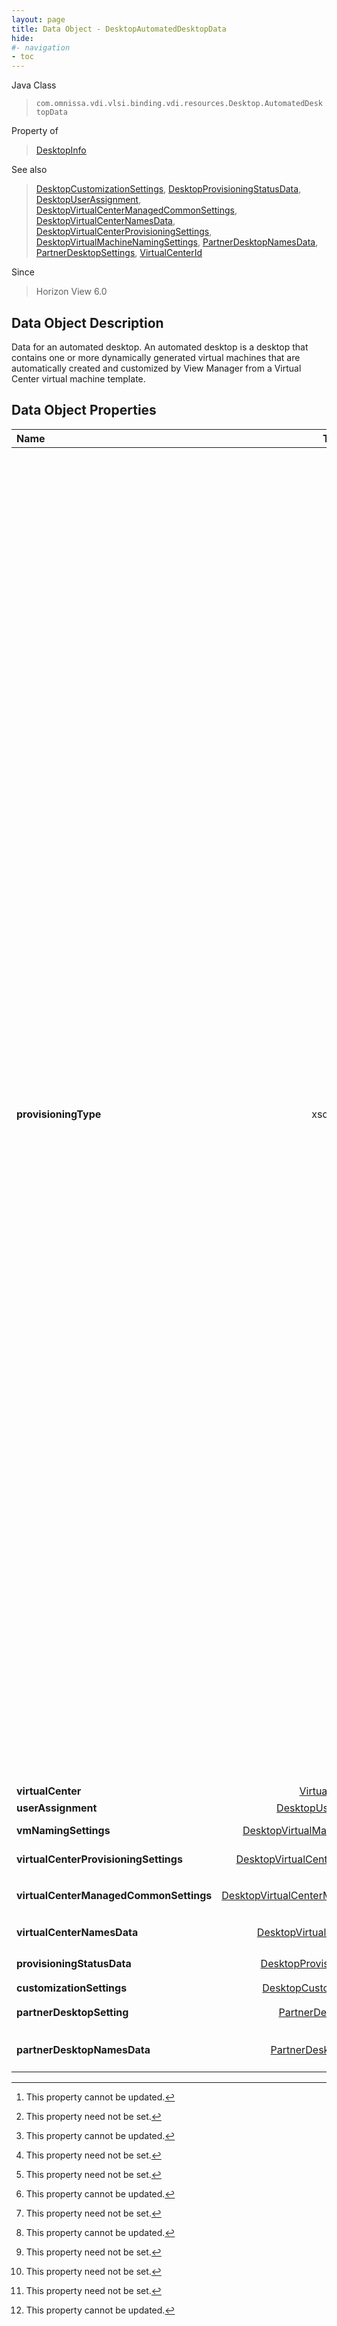 ```yaml
---
layout: page
title: Data Object - DesktopAutomatedDesktopData
hide:
#- navigation
- toc
---
```






Java Class
> `com.omnissa.vdi.vlsi.binding.vdi.resources.Desktop.AutomatedDesktopData`

Property of
> [DesktopInfo](vdi.resources.Desktop.DesktopInfo.md#field_detail)

See also
> [DesktopCustomizationSettings](vdi.resources.Desktop.CustomizationSettings.md), [DesktopProvisioningStatusData](vdi.resources.Desktop.ProvisioningStatusData.md), [DesktopUserAssignment](vdi.resources.Desktop.UserAssignment.md), [DesktopVirtualCenterManagedCommonSettings](vdi.resources.Desktop.VirtualCenterManagedCommonSettings.md), [DesktopVirtualCenterNamesData](vdi.resources.Desktop.VirtualCenterNamesData.md), [DesktopVirtualCenterProvisioningSettings](vdi.resources.Desktop.VirtualCenterProvisioningSettings.md), [DesktopVirtualMachineNamingSettings](vdi.resources.Desktop.VirtualMachineNamingSettings.md), [PartnerDesktopNamesData](vdi.resources.Desktop.PartnerDesktopNamesData.md), [PartnerDesktopSettings](vdi.resources.Desktop.PartnerDesktopSettings.md), [VirtualCenterId](vdi.entity.VirtualCenterId.md)

Since
> Horizon View 6.0


## Data Object Description

Data for an automated desktop. An automated desktop is a desktop that contains one or more dynamically generated virtual machines that are automatically created and customized by View Manager from a Virtual Center virtual machine template.

## Data Object Properties

 Name | Type | Description
:---|:---:|:---
**provisioningType**|  xsd:string|  The Source or the Provisioning Type of machines. [^2] <br>* This property will be one of:<br><table><tr><th>Value</th><th>Description</th></tr><tr><td>"VIRTUAL_CENTER"</td><td>Virtual center virtual machines managed as view machines. This option is valid for Automated and Manual Desktop. In case of Automated Desktop, these refer to Full Virtual Machines that are created from a vCenter Server template.</td></tr><tr><td>"VIEW_COMPOSER"</td><td>View composer linked clones managed as view machines. They share the same base image and use less storage space than full virtual machines. The user profile for linked clones can be redirected to persistent disks that will be unaffected by OS updates and refreshes. This option is only valid for Automated Desktop.</td></tr><tr><td>"INSTANT_CLONE_ENGINE"</td><td>Instant clone engine created 'instant clones' managed as view machines. Instant clone engine uses vmfork technology to create the instant clones, these clones take very less time for provisioning. Instant clones have many similarities to linked clones. This option is only valid for Automated Desktop.</td></tr><tr><td>"AWS_CORE"</td><td>AWS-core workspaces managed as view machines. This option is valid for automated desktop.</td></tr></table>
**virtualCenter**| [VirtualCenterId](vdi.entity.VirtualCenterId.md)|  Virtual Center server. [^1] [^2]
**userAssignment**| [DesktopUserAssignment](vdi.resources.Desktop.UserAssignment.md)|  User assignment scheme.
**vmNamingSettings**| [DesktopVirtualMachineNamingSettings](vdi.resources.Desktop.VirtualMachineNamingSettings.md)|  Specifies the naming scheme for the VMs in the desktop.
**virtualCenterProvisioningSettings**| [DesktopVirtualCenterProvisioningSettings](vdi.resources.Desktop.VirtualCenterProvisioningSettings.md)|  Virtual Center provisioning settings for the automated desktop.
**virtualCenterManagedCommonSettings**| [DesktopVirtualCenterManagedCommonSettings](vdi.resources.Desktop.VirtualCenterManagedCommonSettings.md)|  Common settings for Desktops managed by Virtual Center sources.  **_Since_** Horizon View 6.1 [^1]
**virtualCenterNamesData**| [DesktopVirtualCenterNamesData](vdi.resources.Desktop.VirtualCenterNamesData.md)|  Naming data for Virtual Center entities associated with this Desktop. [^1] [^2]
**provisioningStatusData**| [DesktopProvisioningStatusData](vdi.resources.Desktop.ProvisioningStatusData.md)|  Provisioning status data about this desktop. [^1] [^2]
**customizationSettings**| [DesktopCustomizationSettings](vdi.resources.Desktop.CustomizationSettings.md)|  Customization settings for this desktop. [^1]
**partnerDesktopSetting**| [PartnerDesktopSettings](vdi.resources.Desktop.PartnerDesktopSettings.md)|  Partner desktop settings for AWSCORE pools  **_Since_** Horizon 8.13 [^1]
**partnerDesktopNamesData**| [PartnerDesktopNamesData](vdi.resources.Desktop.PartnerDesktopNamesData.md)|  Naming data for partner desktop entities associated with this Desktop.  **_Since_** Horizon 8.13 [^1] [^2]


 


[^1]: This property need not be set.
[^2]: This property cannot be updated.